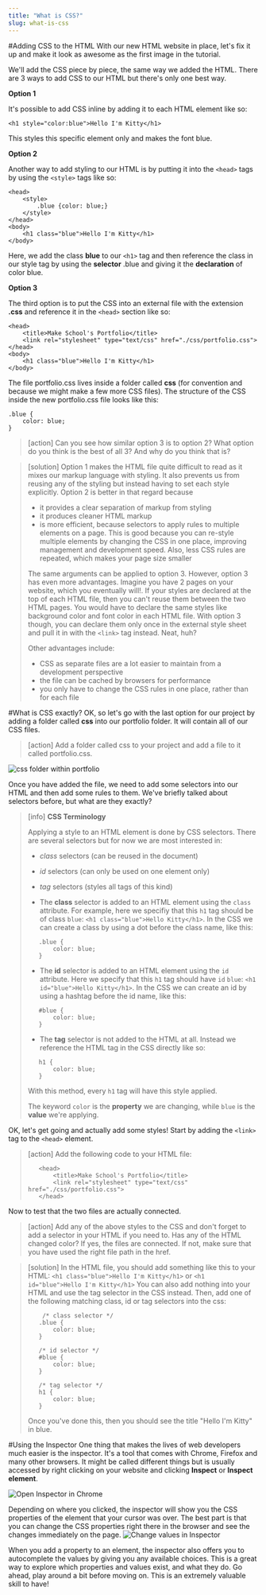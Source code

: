 ```yaml
---
title: "What is CSS?"
slug: what-is-css
---     
```


#Adding CSS to the HTML
With our new HTML website in place, let's fix it up and make it look as awesome as the first image in the tutorial.

We'll add the CSS piece by piece, the same way we added the HTML. There are 3 ways to add CSS to our HTML but there's only one best way. 

**Option 1**

It's possible to add CSS inline by adding it to each HTML element like so:

`<h1 style="color:blue">Hello I'm Kitty</h1>`

This styles this specific element only and makes the font blue.

**Option 2**

Another way to add styling to our HTML is by putting it into the `<head>` tags by using the `<style>` tags like so:

```
<head>
    <style>
        .blue {color: blue;}
    </style>
</head>
<body>
    <h1 class="blue">Hello I'm Kitty</h1>
</body>
```

Here, we add the class **blue** to our `<h1>` tag and then reference the class in our style tag by using the **selector** .blue and giving it the **declaration** of color blue.

**Option 3**

The third option is to put the CSS into an external file with the extension **.css** and reference it in the `<head>` section like so:

```
<head>
    <title>Make School's Portfolio</title>
    <link rel="stylesheet" type="text/css" href="./css/portfolio.css">
</head>
<body>
    <h1 class="blue">Hello I'm Kitty</h1>
</body>
```

The file portfolio.css lives inside a folder called **css** (for convention and because we might make a few more CSS files). The structure of the CSS inside the new portfolio.css file looks like this:

```
.blue {
    color: blue;
}
```

> [action]
> Can you see how similar option 3 is to option 2? What option do you think is the best of all 3? And why do you think that is?

<!-- Comment to break actionable boxes. -->

> [solution]
> Option 1 makes the HTML file quite difficult to read as it mixes our markup language with styling. It also prevents us from reusing any of the styling but instead having to set each style explicitly. Option 2 is better in that regard because
> 
> - it provides a clear separation of markup from styling
> - it produces cleaner HTML markup
> - is more efficient, because selectors to apply rules to multiple elements on a page. This is good because you can re-style multiple elements by changing the CSS in one place, improving management and development speed.  Also, less CSS rules are repeated, which makes your page size smaller
> 
> The same arguments can be applied to option 3. However, option 3 has even more advantages. Imagine you have 2 pages on your website, which you eventually will!. If your styles are declared at the top of each HTML file, then you can't reuse them between the two HTML pages. You would have to declare the same styles like background color and font color in each HTML file. With option 3 though, you can declare them only once in the external style sheet and pull it in with the `<link>` tag instead. Neat, huh?
> 
> Other advantages include:
> - CSS as separate files are a lot easier to maintain from a development perspective
> - the file can be cached by browsers for performance 
> - you only have to change the CSS rules in one place, rather than for each file

#What is CSS exactly?
OK, so let's go with the last option for our project by adding a folder called **css** into our portfolio folder. It will contain all of our CSS files.

> [action]
> Add a folder called css to your project and add a file to it called portfolio.css.

![css folder within portfolio](./1-css-folder.png "css folder within portfolio")

Once you have added the file, we need to add some selectors into our HTML and then add some rules to them. We've briefly talked about selectors before, but what are they exactly?

> [info]
> **CSS Terminology**
> 
> Applying a style to an HTML element is done by CSS selectors. There are several selectors but for now we are most interested in:
>
> - *class* selectors (can be reused in the document)
> - *id* selectors (can only be used on one element only)
> - *tag* selectors (styles all tags of this kind)
>
> - The **class** selector is added to an HTML element using the `class` attribute. For example, here we specifiy that this `h1` tag should be of class `blue`: `<h1 class="blue">Hello Kitty</h1>`. In the CSS we can create a class by using a dot before the class name, like this:
> 
> ```
>    .blue {
>        color: blue;
>    }
> ```
> - The **id** selector is added to an HTML element using the `id` attribute. Here we specify that this `h1` tag should have `id` `blue`: `<h1 id="blue">Hello Kitty</h1>`. In the CSS we can create an id by using a hashtag before the id name, like this:
> 
> ```
>    #blue {
>        color: blue;
>    }
> ```
> - The **tag** selector is not added to the HTML at all. Instead we reference the HTML tag in the CSS directly like so:
> 
> ```
>    h1 {
>        color: blue;
>    } 
> ``` 
> With this method, every `h1` tag will have this style applied.
>
>
> The keyword `color` is the **property** we are changing, while `blue` is the **value** we're applying. 

OK, let's get going and actually add some styles! Start by adding the `<link>` tag to the `<head>` element. 

> [action]
> Add the following code to your HTML file:
> 
> ```
>    <head>
>        <title>Make School's Portfolio</title>
>        <link rel="stylesheet" type="text/css" href="./css/portfolio.css">
>    </head>
> ```

Now to test that the two files are actually connected.

> [action]
> Add any of the above styles to the CSS and don't forget to add a selector in your HTML if you need to. Has any of the HTML changed color? If yes, the files are connected. If not, make sure that you have used the right file path in the href.

<!-- Comment to break actionable boxes. -->

> [solution]
> In the HTML file, you should add something like this to your HTML:
> `<h1 class="blue">Hello I'm Kitty</h1>` or `<h1 id="blue">Hello I'm Kitty</h1>`
> You can also add nothing into your HTML and use the tag selector in the CSS instead. 
> Then, add one of the following matching class, id or tag selectors into the css:
> 
> ```
> 	  /* class selector */
>    .blue {
>        color: blue;
>    }
> 
>    /* id selector */
>    #blue {
>        color: blue;
>    }
> 
>    /* tag selector */
>    h1 {
>        color: blue;
>    } 
> ```
> Once you've done this, then you should see the title "Hello I'm Kitty" in blue. 

#Using the Inspector
One thing that makes the lives of web developers much easier is the inspector. It's a tool that comes with Chrome, Firefox and many other browsers. It might be called different things but is usually accessed by right clicking on your website and clicking **Inspect** or **Inspect element**. 

![Open Inspector in Chrome](./3-open-inspector.png "Open Inspector in Chrome")

Depending on where you clicked, the inspector will show you the CSS properties of the element that your cursor was over. The best part is that you can change the CSS properties right there  in the browser and see the changes immediately on the page.
![Change values in Inspector](./4-change-values.png "Change values in Inspector")

When you add a property to an element, the inspector also offers you to autocomplete the values by giving you any available choices. This is a great way to explore which properties and values exist, and what they do. Go ahead, play around a bit before moving on. This is an extremely valuable skill to have!
